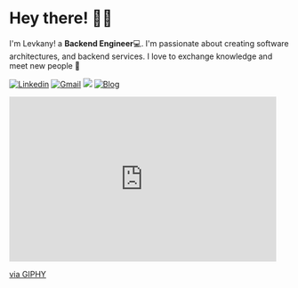 <!-- Greeting -->
# Hey there! :wave::smiley:

<!--Introduction -->
I'm Levkany! a **Backend Engineer**:computer:. I'm passionate about creating software architectures, and backend services.
I love to exchange knowledge and meet new people 🌟
<br>

<!-- Your badges -->
[![Linkedin](https://img.shields.io/badge/-levkany-blue?style=flat&logo=Linkedin&logoColor=white)](https://www.linkedin.com/in/lev-knyazev-465550226/)
[![Gmail](https://img.shields.io/badge/-levkany.dev-c14438?style=flat&logo=Gmail&logoColor=white)](mailto:levkany.dev@gmail.com)
![](https://komarev.com/ghpvc/?username=levkany&style=flat)
[![Blog](https://img.shields.io/badge/-Blog-blue?style=flat&logo=wordpress&logoColor=white)](https://www.levkany.com)

<iframe src="https://giphy.com/embed/Dh5q0sShxgp13DwrvG" width="480" height="296" frameBorder="0" class="giphy-embed" allowFullScreen></iframe><p><a href="https://giphy.com/gifs/scaler-official-dogs-computer-typing-Dh5q0sShxgp13DwrvG">via GIPHY</a></p>

